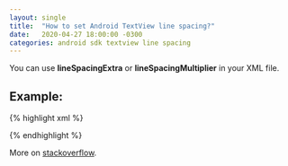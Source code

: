 ```yaml
---
layout: single
title:  "How to set Android TextView line spacing?"
date:   2020-04-27 18:00:00 -0300
categories: android sdk textview line spacing
---
```


You can use **lineSpacingExtra** or **lineSpacingMultiplier** in your XML file.


## Example:

{% highlight xml %}

<TextView
    android:layout_width="wrap_content"
    android:layout_height="wrap_content"
    android:lineSpacingMultiplier="0.7">

{% endhighlight %}

More on [stackoverflow][so-post].

[so-post]: https://stackoverflow.com/questions/6863974/android-textview-padding-between-lines 
